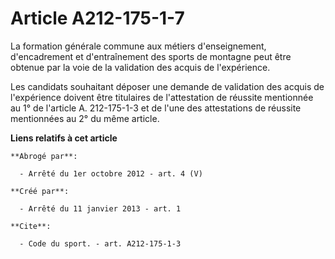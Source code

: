 # Article A212-175-1-7

La formation générale commune aux métiers d'enseignement, d'encadrement et d'entraînement des sports de montagne peut être
obtenue par la voie de la validation des acquis de l'expérience. 

Les candidats souhaitant déposer une demande de validation des acquis de l'expérience doivent être titulaires de
l'attestation de réussite mentionnée au 1° de l'article A. 212-175-1-3 et de l'une des attestations de réussite mentionnées
au 2° du même article.

**Liens relatifs à cet article**

	**Abrogé par**:

	  - Arrêté du 1er octobre 2012 - art. 4 (V)

	**Créé par**:

	  - Arrêté du 11 janvier 2013 - art. 1

	**Cite**:

	  - Code du sport. - art. A212-175-1-3
